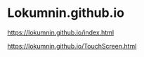 # Lokumnin.github.io
https://lokumnin.github.io/index.html

https://lokumnin.github.io/TouchScreen.html
